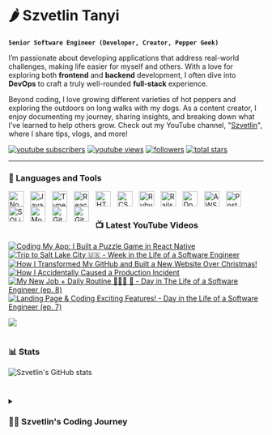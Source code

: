 # 🌶️ Szvetlin Tanyi

**`Senior Software Engineer (Developer, Creator, Pepper Geek)`**

I’m passionate about developing applications that address real-world challenges, making life easier for myself and others. With a love for exploring both **frontend** and **backend** development, I often dive into **DevOps** to craft a truly well-rounded **full-stack** experience. 

Beyond coding, I love growing different varieties of hot peppers and exploring the outdoors on long walks with my dogs. As a content creator, I enjoy documenting my journey, sharing insights, and breaking down what I’ve learned to help others grow. Check out my YouTube channel, "[Szvetlin][youtube]", where I share tips, vlogs, and more!

  <p align="left">
      <a href="https://www.youtube.com/@szvetlin?sub_confirmation=1">
         <img alt="youtube subscribers" title="Subscribe to my YouTube channel" src="https://custom-icon-badges.demolab.com/youtube/channel/subscribers/UCnofkigc-J0eEwyHdM9ybmQ?color=%23E05D44&label=SUBSCRIBE&logo=video&logoColor=white&style=for-the-badge&labelColor=CE4630"/></a> 
      <a href="https://www.youtube.com/@szvetlin">
         <img alt="youtube views" title="YouTube views" src="https://custom-icon-badges.demolab.com/youtube/channel/views/UCnofkigc-J0eEwyHdM9ybmQ?color=%23E1AD0E&logo=eye&logoColor=white&style=for-the-badge&labelColor=C79600"/></a> 
      <a href="https://github.com/tsvetlin?tab=followers">
         <img alt="followers" title="Follow me on Github" src="https://custom-icon-badges.demolab.com/github/followers/tsvetlin?color=236ad3&labelColor=1155ba&style=for-the-badge&logo=person-add&label=Follow&logoColor=white"/></a>
      <a href="https://github.com/tsvetlin?tab=repositories&sort=stargazers">
         <img alt="total stars" title="Total stars on GitHub" src="https://custom-icon-badges.demolab.com/github/stars/tsvetlin?color=55960c&style=for-the-badge&labelColor=488207&logo=star"/></a>
   </p>

---

### 🧰 Languages and Tools

<img align="left" alt="NodeJS" width="30px" style="padding-right:10px;" src="https://cdn.jsdelivr.net/gh/devicons/devicon@latest/icons/nodejs/nodejs-original.svg" />
<img align="left" alt="JavaScript" width="30px" style="padding-right:10px;" src="https://cdn.jsdelivr.net/gh/devicons/devicon/icons/javascript/javascript-plain.svg" />
<img align="left" alt="TypeScript" width="30px" style="padding-right:10px;" src="https://cdn.jsdelivr.net/gh/devicons/devicon/icons/typescript/typescript-plain.svg" />
<img align="left" alt="React" width="30px" style="padding-right:10px;" src="https://cdn.jsdelivr.net/gh/devicons/devicon/icons/react/react-original.svg" />
<img align="left" alt="HTML" width="30px" style="padding-right:10px;" src="https://cdn.jsdelivr.net/gh/devicons/devicon/icons/html5/html5-plain.svg" />
<img align="left" alt="CSS" width="30px" style="padding-right:10px;" src="https://cdn.jsdelivr.net/gh/devicons/devicon/icons/css3/css3-plain.svg" />
<img align="left" alt="Ruby" width="30px" style="padding-right:10px;" src="https://cdn.jsdelivr.net/gh/devicons/devicon@latest/icons/ruby/ruby-original.svg" />
<img align="left" alt="Rails" width="30px" style="padding-right:10px;" src="https://cdn.jsdelivr.net/gh/devicons/devicon@latest/icons/rails/rails-plain.svg" />
<img align="left" alt="Docker" width="30px" style="padding-right:10px;" src="https://cdn.jsdelivr.net/gh/devicons/devicon@latest/icons/docker/docker-original.svg" />
<img align="left" alt="AWS" width="30px" style="padding-right:10px;" src="https://cdn.jsdelivr.net/gh/devicons/devicon@latest/icons/amazonwebservices/amazonwebservices-original-wordmark.svg" />
<img align="left" alt="Postgres" width="30px" style="padding-right:10px;" src="https://cdn.jsdelivr.net/gh/devicons/devicon@latest/icons/postgresql/postgresql-original.svg" />
<img align="left" alt="SQLite" width="30px" style="padding-right:10px;" src="https://cdn.jsdelivr.net/gh/devicons/devicon@latest/icons/sqlite/sqlite-original.svg" />
<img align="left" alt="MongoDB" width="30px" style="padding-right:10px;" src="https://cdn.jsdelivr.net/gh/devicons/devicon@latest/icons/mongodb/mongodb-original.svg" />
<img align="left" alt="Git" width="30px" style="padding-right:10px;" src="https://cdn.jsdelivr.net/gh/devicons/devicon@latest/icons/git/git-original.svg" />
<img align="left" alt="GitHub" width="30px" style="padding-right:10px;" src="https://cdn.jsdelivr.net/gh/devicons/devicon@latest/icons/github/github-original.svg" />
<br />      

#

### 📺 Latest YouTube Videos

<!-- BEGIN YOUTUBE-CARDS -->
[![Coding My App: I Built a Puzzle Game in React Native](https://ytcards.demolab.com/?id=_RkN9srnfrQ&title=Coding+My+App%3A+I+Built+a+Puzzle+Game+in+React+Native&lang=en&timestamp=1743263123&background_color=%230d1117&title_color=%23ffffff&stats_color=%23dedede&max_title_lines=1&width=250&border_radius=5&duration=530 "Coding My App: I Built a Puzzle Game in React Native")](https://www.youtube.com/watch?v=_RkN9srnfrQ)
[![Trip to Salt Lake City 🇺🇸 - Week in the Life of a Software Engineer](https://ytcards.demolab.com/?id=A9Sl8pVBLAs&title=Trip+to+Salt+Lake+City+%F0%9F%87%BA%F0%9F%87%B8+-+Week+in+the+Life+of+a+Software+Engineer&lang=en&timestamp=1739011209&background_color=%230d1117&title_color=%23ffffff&stats_color=%23dedede&max_title_lines=1&width=250&border_radius=5&duration=375 "Trip to Salt Lake City 🇺🇸 - Week in the Life of a Software Engineer")](https://www.youtube.com/watch?v=A9Sl8pVBLAs)
[![How I Transformed My GitHub and Built a New Website Over Christmas!](https://ytcards.demolab.com/?id=LMZxH0xiE0c&title=How+I+Transformed+My+GitHub+and+Built+a+New+Website+Over+Christmas%21&lang=en&timestamp=1735416211&background_color=%230d1117&title_color=%23ffffff&stats_color=%23dedede&max_title_lines=1&width=250&border_radius=5&duration=325 "How I Transformed My GitHub and Built a New Website Over Christmas!")](https://www.youtube.com/watch?v=LMZxH0xiE0c)
[![How I Accidentally Caused a Production Incident](https://ytcards.demolab.com/?id=Sp0a_w5pdCw&title=How+I+Accidentally+Caused+a+Production+Incident&lang=en&timestamp=1733322176&background_color=%230d1117&title_color=%23ffffff&stats_color=%23dedede&max_title_lines=1&width=250&border_radius=5&duration=185 "How I Accidentally Caused a Production Incident")](https://www.youtube.com/watch?v=Sp0a_w5pdCw)
[![My New Job + Daily Routine 🦮🐕‍🦺 🌮 - Day in The Life of a Software Engineer (ep. 8)](https://ytcards.demolab.com/?id=38ZgXqGAhXM&title=My+New+Job+%2B+Daily+Routine+%F0%9F%A6%AE%F0%9F%90%95%E2%80%8D%F0%9F%A6%BA%C2%A0%F0%9F%8C%AE+-+Day+in+The+Life+of+a+Software+Engineer+%28ep.+8%29&lang=en&timestamp=1729414004&background_color=%230d1117&title_color=%23ffffff&stats_color=%23dedede&max_title_lines=1&width=250&border_radius=5&duration=444 "My New Job + Daily Routine 🦮🐕‍🦺 🌮 - Day in The Life of a Software Engineer (ep. 8)")](https://www.youtube.com/watch?v=38ZgXqGAhXM)
[![Landing Page & Coding Exciting Features! - Day in the Life of a Software Engineer (ep. 7)](https://ytcards.demolab.com/?id=yB04-DHYyeE&title=Landing+Page+%26+Coding+Exciting+Features%21+-+Day+in+the+Life+of+a+Software+Engineer+%28ep.+7%29&lang=en&timestamp=1711396455&background_color=%230d1117&title_color=%23ffffff&stats_color=%23dedede&max_title_lines=1&width=250&border_radius=5&duration=299 "Landing Page & Coding Exciting Features! - Day in the Life of a Software Engineer (ep. 7)")](https://www.youtube.com/watch?v=yB04-DHYyeE)
<!-- END YOUTUBE-CARDS -->

[<img src="https://custom-icon-badges.demolab.com/badge/-Subscribe%20For%20More-red?style=for-the-badge&logo=video&logoColor=white"/>](https://www.youtube.com/@szvetlin?sub_confirmation=1)

#

### 📊 Stats

![Szvetlin's GitHub stats](https://github-readme-stats.vercel.app/api?username=tsvetlin&show_icons=true&theme=algolia)          
          
#

<details>
 <summary><h3>👨‍💻 Szvetlin's Coding Journey</h3></summary>

As a kid, I loved tinkering with computers, but everything changed in 2010 when I got my first Android phone. Discovering I could create applications sparked my passion for development. I started learning Java and Android development from YouTube during high school, which set me on a path to pursue this passion further in university.

One thing led to another, and I began my career as an Android developer. Along the way, I explored web and backend development, which broadened my perspective on the immense impact of software engineering. In my early 20s, I developed a fascination for microcontrollers and electronics, bridging the gap between software and the physical world. This passion led me to create Bluetooth-enabled cars, robots, and home automation projects.

Inspired by YouTube content creators, I decided to share my own projects and journey with the world. I’m constantly learning, growing, and expanding my horizons, always eager to explore what’s next.

[youtube]: https://www.youtube.com/@szvetlin
[website]: https://svetlin.eu/
